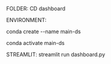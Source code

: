 FOLDER:
CD dashboard

ENVIRONMENT:

conda create --name main-ds 

conda activate main-ds

STREAMLIT:
streamlit run dashboard.py
